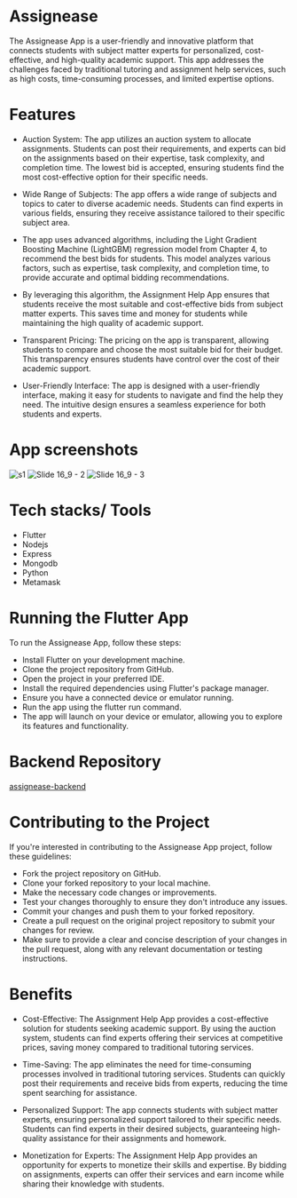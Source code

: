# Assignease
The Assignease App is a user-friendly and innovative platform that connects students with subject matter experts for personalized, cost-effective, and high-quality academic support. This app addresses the challenges faced by traditional tutoring and assignment help services, such as high costs, time-consuming processes, and limited expertise options.

# Features
- Auction System: The app utilizes an auction system to allocate assignments. Students can post their requirements, and experts can bid on the assignments based on their expertise, task complexity, and completion time. The lowest bid is accepted, ensuring students find the most cost-effective option for their specific needs.

- Wide Range of Subjects: The app offers a wide range of subjects and topics to cater to diverse academic needs. Students can find experts in various fields, ensuring they receive assistance tailored to their specific subject area.
- The app uses advanced algorithms, including the Light Gradient Boosting Machine (LightGBM) regression model from Chapter 4, to recommend the best bids for students. This model analyzes various factors, such as expertise, task complexity, and completion time, to provide accurate and optimal bidding recommendations.

- By leveraging this algorithm, the Assignment Help App ensures that students receive the most suitable and cost-effective bids from subject matter experts. This saves time and money for students while maintaining the high quality of academic support.
- Transparent Pricing: The pricing on the app is transparent, allowing students to compare and choose the most suitable bid for their budget. This transparency ensures students have control over the cost of their academic support.

- User-Friendly Interface: The app is designed with a user-friendly interface, making it easy for students to navigate and find the help they need. The intuitive design ensures a seamless experience for both students and experts.

# App screenshots

![s1](https://github.com/adamsyy/assignease-frontendApp/assets/75473780/5cb4bb9a-8614-4781-b117-42291521e059)
![Slide 16_9 - 2](https://github.com/adamsyy/assignease-frontendApp/assets/75473780/844ee3af-f043-40dd-94ab-ff43ab01064f)
![Slide 16_9 - 3](https://github.com/adamsyy/assignease-frontendApp/assets/75473780/5e172a57-e5e7-44dc-af03-b518fcb326e2)

# Tech stacks/ Tools

- Flutter
- Nodejs
- Express
- Mongodb
- Python
- Metamask

# Running the Flutter App
To run the Assignease App, follow these steps:

- Install Flutter on your development machine.
- Clone the project repository from GitHub.
- Open the project in your preferred IDE.
- Install the required dependencies using Flutter's package manager.
- Ensure you have a connected device or emulator running.
- Run the app using the flutter run command.
- The app will launch on your device or emulator, allowing you to explore its features and functionality.

# Backend Repository
[assignease-backend](https://github.com/jaison080/assignease-backend)

# Contributing to the Project
If you're interested in contributing to the Assignease App project, follow these guidelines:

- Fork the project repository on GitHub.
- Clone your forked repository to your local machine.
- Make the necessary code changes or improvements.
- Test your changes thoroughly to ensure they don't introduce any issues.
- Commit your changes and push them to your forked repository.
- Create a pull request on the original project repository to submit your changes for review.
- Make sure to provide a clear and concise description of your changes in the pull request, along with any relevant documentation or testing instructions.

# Benefits
- Cost-Effective: The Assignment Help App provides a cost-effective solution for students seeking academic support. By using the auction system, students can find experts offering their services at competitive prices, saving money compared to traditional tutoring services.

- Time-Saving: The app eliminates the need for time-consuming processes involved in traditional tutoring services. Students can quickly post their requirements and receive bids from experts, reducing the time spent searching for assistance.

- Personalized Support: The app connects students with subject matter experts, ensuring personalized support tailored to their specific needs. Students can find experts in their desired subjects, guaranteeing high-quality assistance for their assignments and homework.

- Monetization for Experts: The Assignment Help App provides an opportunity for experts to monetize their skills and expertise. By bidding on assignments, experts can offer their services and earn income while sharing their knowledge with students.
